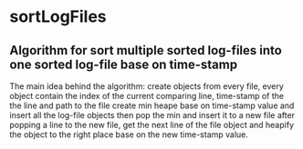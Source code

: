 # sortLogFiles
## Algorithm for sort multiple sorted log-files into one sorted log-file base on time-stamp

The main idea behind the algorithm: 
create objects from every file, every object contain the index of the current comparing line, time-stamp of the the line and path to the file 
create min heape base on time-stamp value and insert all the log-file objects 
then pop the min and insert it to a new file
after popping a line to the new file, get the next line of the file object and heapify the object to the right place base on the new time-stamp value.
